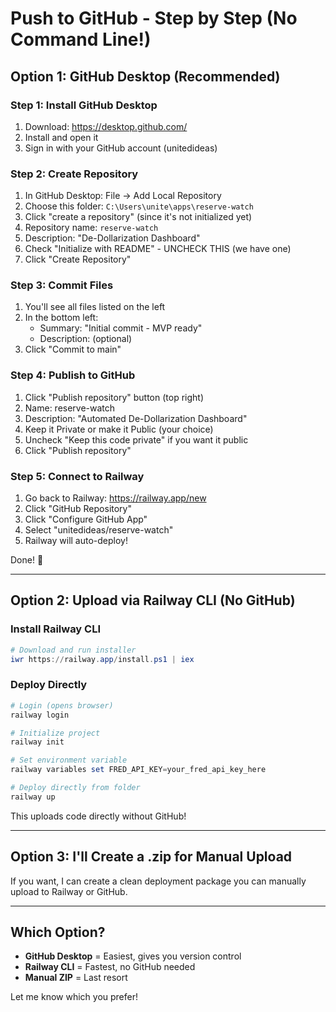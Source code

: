 # Push to GitHub - Step by Step (No Command Line!)

## Option 1: GitHub Desktop (Recommended)

### Step 1: Install GitHub Desktop
1. Download: https://desktop.github.com/
2. Install and open it
3. Sign in with your GitHub account (unitedideas)

### Step 2: Create Repository
1. In GitHub Desktop: File → Add Local Repository
2. Choose this folder: `C:\Users\unite\apps\reserve-watch`
3. Click "create a repository" (since it's not initialized yet)
4. Repository name: `reserve-watch`
5. Description: "De-Dollarization Dashboard"
6. Check "Initialize with README" - UNCHECK THIS (we have one)
7. Click "Create Repository"

### Step 3: Commit Files
1. You'll see all files listed on the left
2. In the bottom left:
   - Summary: "Initial commit - MVP ready"
   - Description: (optional)
3. Click "Commit to main"

### Step 4: Publish to GitHub
1. Click "Publish repository" button (top right)
2. Name: reserve-watch
3. Description: "Automated De-Dollarization Dashboard"
4. Keep it Private or make it Public (your choice)
5. Uncheck "Keep this code private" if you want it public
6. Click "Publish repository"

### Step 5: Connect to Railway
1. Go back to Railway: https://railway.app/new
2. Click "GitHub Repository"
3. Click "Configure GitHub App"
4. Select "unitedideas/reserve-watch"
5. Railway will auto-deploy!

Done! 🎉

---

## Option 2: Upload via Railway CLI (No GitHub)

### Install Railway CLI
```powershell
# Download and run installer
iwr https://railway.app/install.ps1 | iex
```

### Deploy Directly
```powershell
# Login (opens browser)
railway login

# Initialize project
railway init

# Set environment variable
railway variables set FRED_API_KEY=your_fred_api_key_here

# Deploy directly from folder
railway up
```

This uploads code directly without GitHub!

---

## Option 3: I'll Create a .zip for Manual Upload

If you want, I can create a clean deployment package you can manually upload to Railway or GitHub.

---

## Which Option?
- **GitHub Desktop** = Easiest, gives you version control
- **Railway CLI** = Fastest, no GitHub needed
- **Manual ZIP** = Last resort

Let me know which you prefer!

